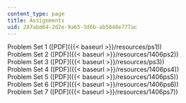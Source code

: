 ```yaml
---
content_type: page
title: Assignments
uid: 287abd64-2d2e-9a65-3d6b-ab5848e777ac
---
```


Problem Set 1 ([PDF]({{< baseurl >}}/resources/ps1))  
Problem Set 2 ([PDF]({{< baseurl >}}/resources/1406ps2))  
Problem Set 3 ([PDF]({{< baseurl >}}/resources/ps3))  
Problem Set 4 ([PDF]({{< baseurl >}}/resources/1406ps4))  
Problem Set 5 ([PDF]({{< baseurl >}}/resources/1406ps5))  
Problem Set 6 ([PDF]({{< baseurl >}}/resources/1406ps6))  
Problem Set 7 ([PDF]({{< baseurl >}}/resources/1406ps7))